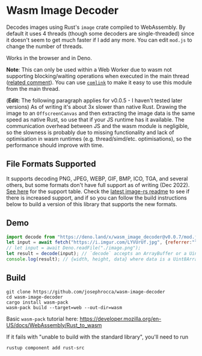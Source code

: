 # Wasm Image Decoder

Decodes images using Rust's `image` crate compiled to WebAssembly. By default it uses 4 threads (though some decoders are single-threaded) since it doesn't seem to get much faster if I add any more. You can edit `mod.js` to change the number of threads.

Works in the browser and in Deno.

**Note**: This can only be used within a Web Worker due to wasm not supporting blocking/waiting operations when executed in the main thread ([related comment](https://github.com/GoogleChromeLabs/wasm-bindgen-rayon/pull/7#issuecomment-828569860)). You can use [`comlink`](https://github.com/GoogleChromeLabs/comlink) to make it easy to use this module from the main thread.

(**Edit:** The following paragraph applies for v0.0.5 - I haven't tested later versions) As of writing it's about 3x slower than native Rust. Drawing the image to an `OffscreenCanvas` and then extracting the image data is the same speed as native Rust, so use that if your JS runtime has it available. The communication overhead between JS and the wasm module is negligible, so the slowness is probably due to missing functionality and lack of optimisation in wasm runtimes (e.g. thread/simd/etc. optimisations), so the performance should improve with time.

## File Formats Supported

It supports decoding PNG, JPEG, WEBP, GIF, BMP, ICO, TGA, and several others, but some formats don't have full support as of writing (Dec 2022). [See here](https://github.com/image-rs/image/tree/v0.24.5#supported-image-formats) for the support table. Check the [latest image-rs readme](https://github.com/image-rs/image) to see if there is increased support, and if so you can follow the build instructions below to build a version of this library that supports the new formats.

## Demo

```js
import decode from "https://deno.land/x/wasm_image_decoder@v0.0.7/mod.js";
let input = await fetch("https://i.imgur.com/LYVUrUf.jpg", {referrer:""}).then(r => r.arrayBuffer()); // empty referrer header because imgur blocks requests from 127.0.0.1
// let input = await Deno.readFile("./image.png");
let result = decode(input); // `decode` accepts an ArrayBuffer or a Uint8Array
console.log(result); // {width, height, data} where data is a Uint8Array array of RGBA values like [R,G,B,A,R,G,B,A,R,G,B,A,...]
```

## Build
```
git clone https://github.com/josephrocca/wasm-image-decoder
cd wasm-image-decoder
cargo install wasm-pack
wasm-pack build --target=web --out-dir=wasm
```
Basic `wasm-pack` tutorial here: https://developer.mozilla.org/en-US/docs/WebAssembly/Rust_to_wasm

If it fails with "unable to build with the standard library", you'll need to run
```
rustup component add rust-src
```

